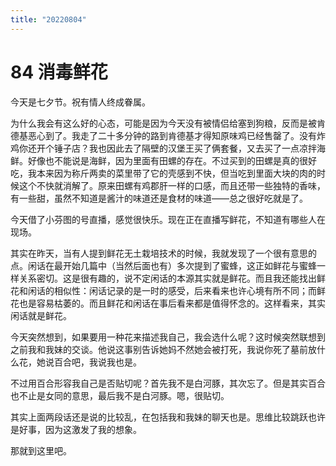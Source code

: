 ```yaml
---
title: "20220804"
---
```

84 消毒鲜花
===

今天是七夕节。祝有情人终成眷属。

为什么我会有这么好的心态，可能是因为今天没有被情侣给塞到狗粮，反而是被肯德基恶心到了。我走了二十多分钟的路到肯德基才得知原味鸡已经售罄了。没有炸鸡你还开个锤子店？我也因此去了隔壁的汉堡王买了俩套餐，又去买了一点凉拌海鲜。好像也不能说是海鲜，因为里面有田螺的存在。不过买到的田螺是真的很好吃，我本来因为称斤两卖的菜里带了它的壳感到不快，但当吃到里面大块的肉的时候这个不快就消解了。原来田螺有鸡郡肝一样的口感，而且还带一些独特的香味，有一些甜，虽然不知道是酱汁的味道还是食材的味道——总之很好吃就是了。

今天借了小芬图的号直播，感觉很快乐。现在正在直播写鲜花，不知道有哪些人在现场。

其实在昨天，当有人提到鲜花无土栽培技术的时候，我就发现了一个很有意思的点。闲话在最开始几篇中（当然后面也有）多次提到了蜜蜂，这正如鲜花与蜜蜂一样关系密切。这是很有趣的，说不定闲话的本源其实就是鲜花。而且我还能找出鲜花和闲话的相似性：闲话记录的是一时的感受，后来看来也许心境有所不同；而鲜花也是容易枯萎的。而且鲜花和闲话在事后看来都是值得怀念的。这样看来，其实闲话就是鲜花。

今天突然想到，如果要用一种花来描述我自己，我会选什么呢？这时候突然联想到之前我和我妹的交谈。他说这事别告诉她妈不然她会被打死，我说你死了墓前放什么花，她说百合吧，我说我也是。

不过用百合形容我自己是否贴切呢？首先我不是白河豚，其次忘了。但是其实百合也不止是女同的意思，最后我不是白河豚。嗯，很贴切。

其实上面两段话还是说的比较乱，在包括我和我妹的聊天也是。思维比较跳跃也许是好事，因为这激发了我的想象。

那就到这里吧。


